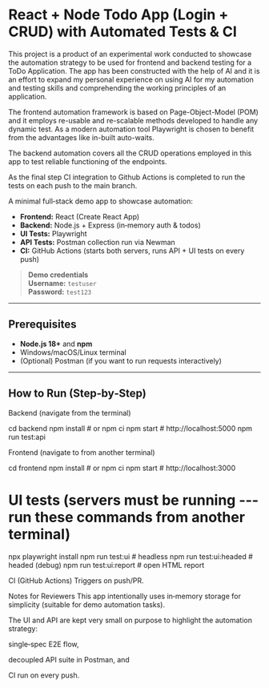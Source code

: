 # React + Node Todo App (Login + CRUD) with Automated Tests & CI

This project is a product of an experimental work conducted to showcase the automation strategy to be used for frontend and backend testing for a ToDo Application. The app has been constructed with the help of AI and it is an effort to expand my personal experience on using AI for my automation and testing skills and comprehending the working principles of an application. 


The frontend automation framework is based on Page-Object-Model (POM) and it employs re-usable and re-scalable methods developed to handle any dynamic test. As a modern automation tool Playwright is chosen to benefit from the advantages like in-built auto-waits.

The backend automation covers all the CRUD operations employed in this app to test reliable functioning of the endpoints.

As the final step CI integration to Github Actions is completed to run the tests on each push to the main branch.

A minimal full‑stack demo app to showcase automation:

- **Frontend:** React (Create React App)
- **Backend:** Node.js + Express (in‑memory auth & todos)
- **UI Tests:** Playwright
- **API Tests:** Postman collection run via Newman
- **CI:** GitHub Actions (starts both servers, runs API + UI tests on every push)

> **Demo credentials**  
> **Username:** `testuser`  
> **Password:** `test123`

---

## Prerequisites

- **Node.js 18+** and **npm**
- Windows/macOS/Linux terminal
- (Optional) Postman (if you want to run requests interactively)

---

## How to Run (Step‑by‑Step)
Backend (navigate from the terminal)

cd backend
npm install    # or npm ci
npm start      # http://localhost:5000
npm run test:api


Frontend (navigate to from another terminal)

cd frontend
npm install    # or npm ci
npm start      # http://localhost:3000

# UI tests (servers must be running --- run these commands from another terminal)
npx playwright install
npm run test:ui          # headless
npm run test:ui:headed   # headed (debug)
npm run test:ui:report   # open HTML report


CI (GitHub Actions)
Triggers on push/PR.


Notes for Reviewers
This app intentionally uses in‑memory storage for simplicity (suitable for demo automation tasks).

The UI and API are kept very small on purpose to highlight the automation strategy:

single‑spec E2E flow,

decoupled API suite in Postman, and

CI run on every push.